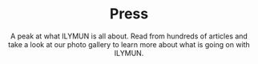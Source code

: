 ---
page: "home"
section: "contact"

title: "Press"
subtitle: "A peak at what ILYMUN is all about. Read from hundreds of articles and take a look at our photo gallery to learn more about what is going on with ILYMUN."
---